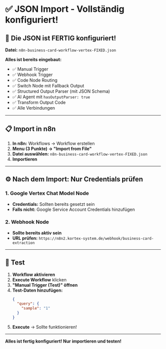 # ✅ JSON Import - Vollständig konfiguriert!

## 🎯 Die JSON ist FERTIG konfiguriert!

**Datei:** `n8n-business-card-workflow-vertex-FIXED.json`

**Alles ist bereits eingebaut:**
- ✅ Manual Trigger
- ✅ Webhook Trigger
- ✅ Code Node Routing
- ✅ Switch Node mit Fallback Output
- ✅ Structured Output Parser (mit JSON Schema)
- ✅ AI Agent mit `hasOutputParser: true`
- ✅ Transform Output Code
- ✅ Alle Verbindungen

---

## 📋 Import in n8n

1. **In n8n:** Workflows → Workflow erstellen
2. **Menu (3 Punkte) → "Import from File"**
3. **Datei auswählen:** `n8n-business-card-workflow-vertex-FIXED.json`
4. **Importieren**

---

## ⚙️ Nach dem Import: Nur Credentials prüfen

### 1. Google Vertex Chat Model Node
- **Credentials:** Sollten bereits gesetzt sein
- **Falls nicht:** Google Service Account Credentials hinzufügen

### 2. Webhook Node
- **Sollte bereits aktiv sein**
- **URL prüfen:** `https://n8n2.kortex-system.de/webhook/business-card-extraction`

---

## 🧪 Test

1. **Workflow aktivieren**
2. **Execute Workflow** klicken
3. **"Manual Trigger (Test)" öffnen**
4. **Test-Daten hinzufügen:**
   ```json
   {
     "query": {
       "sample": "1"
     }
   }
   ```
5. **Execute** → Sollte funktionieren!

---

**Alles ist fertig konfiguriert! Nur importieren und testen!**

